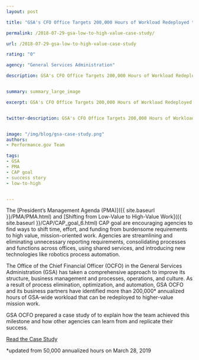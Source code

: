```yaml
---
layout: post

title: "GSA's CFO Office Targets 200,000 Hours of Workload Redeployed to Higher-Value Mission Work"

permalink: /2018-07-29-gsa-low-to-high-value-case-study/

url: /2018-07-29-gsa-low-to-high-value-case-study

rating: "0"

agency: "General Services Administration"

description: GSA's CFO Office Targets 200,000 Hours of Workload Redeployed to Higher-Value Mission Work


summary: summary_large_image

excerpt: GSA's CFO Office Targets 200,000 Hours of Workload Redeployed to Higher-Value Mission Work


twitter-description: GSA's CFO Office Targets 200,000 Hours of Workload Redeployed to Higher-Value Mission Work


image: "/img/blog/gsa-case-study.png"
authors:
- Performance.gov Team

tags:
- GSA
- PMA
- CAP goal
- success story
- low-to-high


---
```


The [President’s Management Agenda (PMA)]({{  site.baseurl  }}/PMA/PMA.html) and [Shifting from Low-Value to High-Value Work]({{  site.baseurl  }}/CAP/CAP_goal_6.html) CAP goal are encouraging agencies to find ways to shift time, effort, and funding from burdensome requirements to high value, mission-oriented work. Agencies are streamlining and eliminating unnecessary reporting requirements, consolidating processes and functions across offices, using shared services, and introducing new technologies like robotics process automation.

The Office of the Chief Financial Officer (OCFO) in the General Services Administration (GSA) has taken a comprehensive approach to improve its structure, business management and processes, operations, and culture. As a result of process elimination, optimization, and automation, GSA OCFO and its business partners have identified more than 200,000* annualized hours of GSA-wide workload that can be redeployed to higher-value mission work.  

GSA OCFO prepared a case study of to explain how the team achieved this milestone and how other agencies can learn from and replicate their success.

<a class="usa-button" href="https://www.gsa.gov/cdnstatic/CAPGoal6GSACFOCaseStudyFINAL_rev.pdf" target="_blank">Read the Case Study</a>

*updated from 50,000 annualized hours on March 28, 2019

